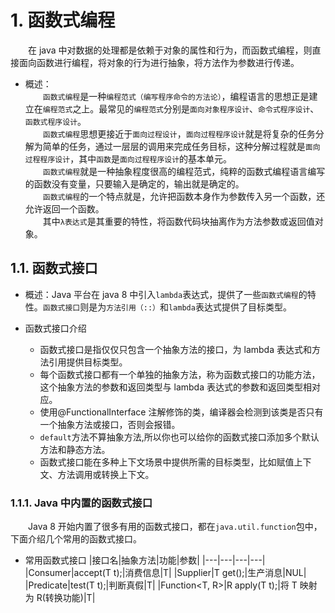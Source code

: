 # 1. 函数式编程

&emsp;&emsp;在 java 中对数据的处理都是依赖于对象的属性和行为，而函数式编程，则直接面向函数进行编程，将对象的行为进行抽象，将方法作为参数进行传递。

- 概述：<br>
  &emsp;&emsp;`函数式编程`是一种`编程范式（编写程序命令的方法论）`，编程语言的思想正是建立在`编程范式`之上。最常见的`编程范式`分别是`面向对象程序设计`、`命令式程序设计`、`函数式程序设计`。<br>
  &emsp;&emsp;`函数式编程`思想更接近于`面向过程设计`，`面向过程程序设计`就是将复杂的任务分解为简单的任务，通过一层层的调用来完成任务目标，这种分解过程就是`面向过程程序设计`，其中`函数`是`面向过程程序设计`的基本单元。<br>
  &emsp;&emsp;`函数式编程`就是一种抽象程度很高的编程范式，纯粹的函数式编程语言编写的函数没有变量，只要输入是确定的，输出就是确定的。<br>
  &emsp;&emsp;`函数式编程`的一个特点就是，允许把函数本身作为参数传入另一个函数，还允许返回一个函数。<br>
  &emsp;&emsp;其中`λ表达式`是其重要的特性，将函数代码块抽离作为方法参数或返回值对象。<br>

## 1.1. 函数式接口

- 概述：Java 平台在 java 8 中引入`lambda`表达式，提供了一些`函数式编程`的特性。`函数式接口`则是为`方法引用（::）`和`lambda`表达式提供了目标类型。

- 函数式接口介绍
  - 函数式接口是指仅仅只包含一个抽象方法的接口，为 lambda 表达式和方法引用提供目标类型。
  - 每个函数式接口都有一个单独的抽象方法，称为函数式接口的功能方法，这个抽象方法的参数和返回类型与 lambda 表达式的参数和返回类型相对应。
  - 使用@FunctionalInterface 注解修饰的类，编译器会检测到该类是否只有一个抽象方法或接口，否则会报错。
  - `default`方法不算抽象方法,所以你也可以给你的函数式接口添加多个默认方法和静态方法。
  - 函数式接口能在多种上下文场景中提供所需的目标类型，比如赋值上下文、方法调用或转换上下文。

### 1.1.1. Java 中内置的函数式接口

&emsp;&emsp;Java 8 开始内置了很多有用的函数式接口，都在`java.util.function`包中，下面介绍几个常用的函数式接口。

- 常用函数式接口
  |接口名|抽象方法|功能|参数|
  |---|---|---|---|
  |Consumer<T>|accept(T t);|消费信息|T|
  |Supplier<T>|T get();|生产消息|NUL|
  |Predicate<T>|test(T t);|判断真假|T|
  |Function<T, R>|R apply(T t);|将 T 映射为 R(转换功能)|T|
